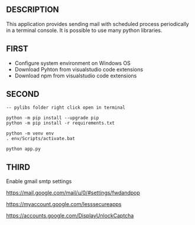 ## DESCRIPTION
This application provides sending mail with scheduled process periodically in a terminal console. It is possible to use many python libraries.

## FIRST

* Configure system environment on Windows OS
* Download Pyhton from visualstudio code extensions
* Download npm from visualstudio code extensions

## SECOND

```
-- pylibs folder right click open in terminal

python -m pip install --upgrade pip
python -m pip install -r requirements.txt

python -m venv env
. env/Scripts/activate.bat

python app.py

```

## THIRD

Enable gmail smtp settings

https://mail.google.com/mail/u/0/#settings/fwdandpop

https://myaccount.google.com/lesssecureapps

https://accounts.google.com/DisplayUnlockCaptcha
